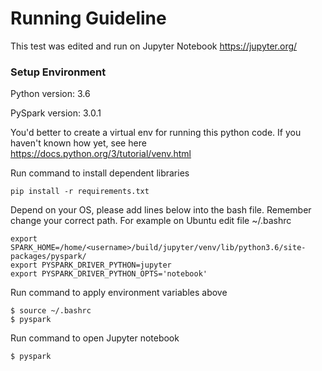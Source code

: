 # Running Guideline
This test was edited and run on Jupyter Notebook https://jupyter.org/
### Setup Environment
Python version: 3.6

PySpark version: 3.0.1

You'd better to create a virtual env for running this python code. If you haven't known how yet, see here https://docs.python.org/3/tutorial/venv.html

Run command to install dependent libraries

```
pip install -r requirements.txt
``` 
Depend on your OS, please add lines below into the bash file. Remember change your correct path. For example on Ubuntu edit file ~/.bashrc

```
export SPARK_HOME=/home/<username>/build/jupyter/venv/lib/python3.6/site-packages/pyspark/
export PYSPARK_DRIVER_PYTHON=jupyter
export PYSPARK_DRIVER_PYTHON_OPTS='notebook'
```

Run command to apply environment variables above
```
$ source ~/.bashrc
$ pyspark
```
Run command to open Jupyter notebook
```
$ pyspark
```